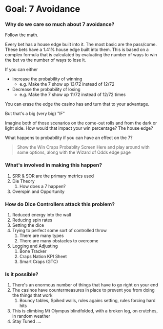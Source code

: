 # Goal: 7 Avoidance

### Why do we care so much about 7 avoidance?

Follow the math.

Every bet has a house edge built into it. The most basic are the pass/come. These bets have a 1.41% house edge built into them. This is based on a complex formula that is calculated by evaluating the number of ways to win the bet vs the number of ways to lose it.

If you can either

* Increase the probability of winning 
  * e.g. Make the 7 show up 13/72 instead of 12/72
* Decrease the probability of losing
  * e.g. Make the 7 show up 11/72 instead of 12/72 times

You can erase the edge the casino has and turn that to your advantage.

But that's a big \(very big\) "IF"

Imagine both of those scenarios on the come-out rolls and from the dark or light side. How would that impact your win percentage? The house edge?

What happens to probability if you can have an effect on the 7?

> Show the Win Craps Probablity Screen Here and play around with some options, along with the Wizard of Odds edge page

### What's involved in making this happen?

1. SRR & SOR are the primary metrics used
2. Die Theory
   1. How does a 7 happen?
3. Overspin and Opportunity

### How do Dice Controllers attack this problem?

1. Reduced energy into the wall
2. Reducing spin rates
3. Setting the dice
4. Trying to perfect some sort of controlled throw
   1. There are many types
   2. There are many obstacles to overcome
5. Logging and Adjusting
   1. Bone Tracker
   2. Craps Nation KPI Sheet
   3. Smart Craps \(GTC\)

### Is it possible?

1. There's an enormous number of things that have to go right on your end
2. The casinos have countermeasures in place to prevent you from doing the things that work
   1. Bouncy tables, Spiked walls, rules agains setting, rules forcing hard hits
3. This is climbing Mt Olympus blindfolded, with a broken leg, on crutches, in random weather
4. Stay Tuned ....

